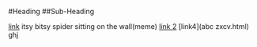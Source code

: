 #Heading
##Sub-Heading
 
[link](https://wow.co.uk)
itsy bitsy spider sitting on the wall(meme)
[link 2](www.gencrash.com)
[link4](abc zxcv.html)
ghj
